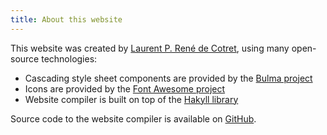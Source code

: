 ```yaml
---
title: About this website
---
```


This website was created by [Laurent P. René de Cotret](http://www.physics.mcgill.ca/~decotret), using many open-source technologies:

* Cascading style sheet components are provided by the [Bulma project](https://bulma.io/)
* Icons are provided by the [Font Awesome project](https://fontawesome.com/)
* Website compiler is built on top of the [Hakyll library](http://hackage.haskell.org/package/hakyll)

Source code to the website compiler is available on [GitHub](https://github.com/MGAPS/mgaps-website).

